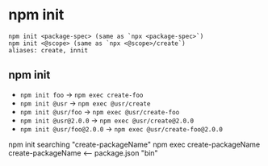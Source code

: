 # npm init

```shell
npm init <package-spec> (same as `npx <package-spec>`)
npm init <@scope> (same as `npx <@scope>/create`)
aliases: create, innit
```

## npm init

- `npm init foo` -> `npm exec create-foo`
- `npm init @usr` -> `npm exec @usr/create`
- `npm init @usr/foo` -> `npm exec @usr/create-foo`
- `npm init @usr@2.0.0` -> `npm exec @usr/create@2.0.0`
- `npm init @usr/foo@2.0.0` -> `npm exec @usr/create-foo@2.0.0`

npm init
searching "create-packageName"
npm exec create-packageName
create-packageName     <-- package.json "bin"
